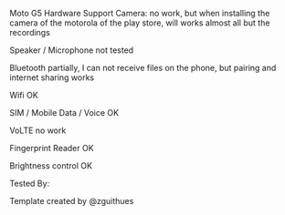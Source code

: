 Moto G5
Hardware Support
Camera:
no work, but when installing the camera of the motorola of the play store, will works almost all but the recordings

Speaker / Microphone
not tested

Bluetooth
partially, I can not receive files on the phone, but pairing and internet sharing works

Wifi
OK

SIM / Mobile Data / Voice
OK

VoLTE
no work

Fingerprint Reader
OK

Brightness control
OK

Tested By:

Template created by @zguithues